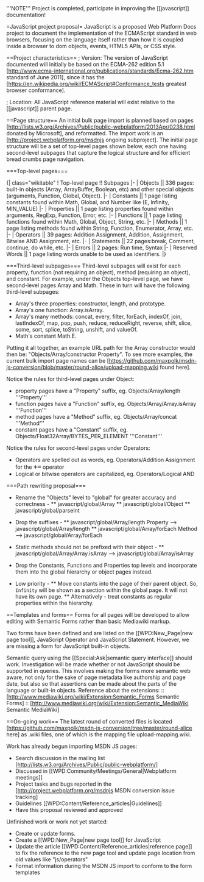 <div class='note'>'''NOTE''' Project is completed, participate in improving the [[javascript]] documentation!</div>

=JavaScript project proposal=
JavaScript is a proposed Web Platform Docs project to document the implementation of the ECMAScript standard in web browsers, focusing on the language itself rather than how it is coupled inside a browser to dom objects, events, HTML5 APIs, or CSS style.

==Project characteristics==
; Version: The version of JavaScript documented will initially be based on the ECMA-262 edition 5.1 [http://www.ecma-international.org/publications/standards/Ecma-262.htm standard of June 2011], since it has the [https://en.wikipedia.org/wiki/ECMAScript#Conformance_tests greatest browser conformance].

; Location: All JavaScript reference material will exist relative to the [[javascript]] parent page.

==Page structure==
An initial bulk page import is planned based on pages [http://lists.w3.org/Archives/Public/public-webplatform/2013Apr/0238.html donated by Microsoft], and reformatted.  The import work is an [http://project.webplatform.org/msdnjs ongoing subproject].  The initial page structure will be a set of top-level pages shown below, each one having second-level subpages that capture the logical structure and for efficient bread crumbs page navigation.

===Top-level pages===

{| class="wikitable"
! Top-level page !! Subpages
|-
| Objects || 336 pages: built-in objects (Array, ArrayBuffer, Boolean, etc) and other special objects (arguments, Function, Global, Object).
|-
| Constants || 1 page listing constants found within Math, Global, and Number like (E, Infinity, MIN_VALUE)
|-
| Properties || 1 page listing properties found within arguments, RegExp, Function, Error, etc.
|-
| Functions || 1 page listing functions found within Math, Global, Object, String, etc.
|-
| Methods || 1 page listing methods found within String, Function, Enumerator, Array, etc.
|-
| Operators || 39 pages: Addition Assignment, Addition, Assignment, Bitwise AND Assignment, etc.
|-
| Statements || 22 pages:break, Comment, continue, do while, etc.
|-
| Errors || 2 pages: Run time, Syntax
|-
| Reserved Words || 1 page listing words unable to be used as identifiers.
|}

===Third-level subpages===
Third-level subpages will exist for each property, function (not requiring an object), method (requiring an object), and constant.  For example, under the Objects top-level page, we have second-level pages Array and Math.  These in turn will have the following third-level subpages:
* Array's three properties: constructor, length, and prototype.
* Array's one function: Array.isArray.
* Array's many methods: concat, every, filter, forEach, indexOf, join, lastIndexOf, map, pop, push, reduce, reduceRight, reverse, shift, slice, some, sort, splice, toString, unshift, and valueOf.
* Math's constant Math.E.

Putting it all together, an example URL path for the Array constructor would then be: "Objects/Array/constructor Property".  To see more examples, the current bulk import page names can be [https://github.com/maxpolk/msdn-js-conversion/blob/master/round-alice/upload-mapping.wiki found here].

Notice the rules for third-level pages under Object:
* property pages have a "Property" suffix, eg. Objects/Array/length '''Property'''
* function pages have a "Function" suffix, eg. Objects/Array/Array.isArray '''Function'''
* method pages have a "Method" suffix, eg. Objects/Array/concat '''Method'''
* constant pages have a "Constant" suffix, eg. Objects/Float32Array/BYTES_PER_ELEMENT '''Constant'''

Notice the rules for second-level pages under Operators:
* Operators are spelled out as words, eg. Operators/Addition Assignment for the <code style="font-size: larger;">+=</code> operator
* Logical or bitwise operators are capitalized, eg. Operators/Logical AND

===Path rewriting proposal===
* Rename the "Objects" level to "global" for greater accuracy and correctness -
** javascript/global/Array
** javascript/global/Object
** javascript/global/parseInt

* Drop the suffixes -
** javascript/global/Array/length Property --> javascript/global/Array/length
** javascript/global/Array/forEach Method --> javascript/global/Array/forEach

* Static methods should not be prefixed with their object -
** javascript/global/Array/Array.isArray --> javascript/global/Array/isArray

* Drop the Constants, Functions and Properties top levels and incorporate them into the global hierarchy or object pages instead.

* Low priority -
** Move constants into the page of their parent object. So, <code>Infinity</code> will be shown as a section within the global page. It will not have its own page.
** Alternatively - treat constants as regular properties within the hierarchy.


==Templates and forms==
Forms for all pages will be developed to allow editing with Semantic Forms rather than basic Mediawiki markup.

Two forms have been defined and are listed on the [[WPD:New_Page|new page tool]], JavaScript Operator and JavaScript Statement.  However, we are missing a form for JavaScript built-in objects.

Semantic query using the [[Special:Ask|semantic query interface]] should work.  Investigation will be made whether or not JavaScript should be supported in queries.  This involves making the forms more semantic web aware, not only for the sake of page metadata like authorship and page date, but also so that assertions can be made about the parts of the language or built-in objects.  Reference about the extensions:
:: [http://www.mediawiki.org/wiki/Extension:Semantic_Forms Semantic Forms]
:: [http://www.mediawiki.org/wiki/Extension:Semantic_MediaWiki Semantic MediaWiki]

==On-going work==
The latest round of converted files is located [https://github.com/maxpolk/msdn-js-conversion/tree/master/round-alice here] as .wiki files, one of which is the mapping file upload-mapping.wiki.

Work has already begun importing MSDN JS pages:
* Search discussion in the mailing list [http://lists.w3.org/Archives/Public/public-webplatform/]
* Discussed in [[WPD:Community/Meetings/General|Webplatform meetings]]
* Project tasks and bugs reported in the  [http://project.webplatform.org/msdnjs MSDN conversion issue tracking]
* Guidelines [[WPD:Content/Reference_articles|Guidelines]]
* Have this proposal reviewed and approved

Unfinished work or work not yet started:
* Create or update forms.
* Create a [[WPD:New_Page|new page tool]] for JavaScript
* Update the article [[WPD:Content/Reference_articles|reference page]] to fix the reference to the new page tool and update page location from old values like "js/operators"
* Format information during the MSDN JS import to conform to the form templates